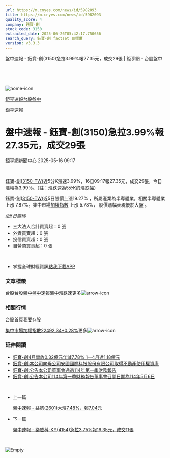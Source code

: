 ```yaml
---
url: https://m.cnyes.com/news/id/5982093
title: https://m.cnyes.com/news/id/5982093
quality_score: 4
company: 鈺寶-創
stock_code: 3150
extracted_date: 2025-06-26T05:42:17.750656
search_query: 鈺寶-創 factset 目標價
version: v3.3.3
---
```


盤中速報 - 鈺寶-創(3150)急拉3.99%報27.35元，成交29張 | 鉅亨網 - 台股盤中

‌

‌

![home-icon](/assets/icons/breadCrumb/symbol-icon-home.svg)

[鉅亨速報](/news/cat/anue_live)[台股盤中](/news/cat/tw_live)

鉅亨速報

# 盤中速報 - 鈺寶-創(3150)急拉3.99%報27.35元，成交29張

鉅亨網新聞中心 2025-05-16 09:17

‌

鈺寶-創([3150-TW](https://www.cnyes.com/twstock/3150))近5分K漲速3.99%，16日09:17報27.35元，成交29張，今日漲幅為3.99％。（註：漲跌速為5分K的漲跌幅）

鈺寶-創([3150-TW](https://www.cnyes.com/twstock/3150))近5日股價上漲19.27% ，所屬產業為半導體業，相關半導體業 上漲 7.87%。集中市場[加權指數](https://invest.cnyes.com/index/TWS/TSE01) 上漲 5.78%， 股價漲幅表現優於大盤 。

*近5日籌碼*

* 三大法人合計買賣超：0 張
* 外資買賣超：0 張
* 投信買賣超：0 張
* 自營商買賣超：0 張

‌

* 掌握全球財經資訊[點我下載APP](http://www.cnyes.com/app/?utm_source=mweb&utm_medium=HamMenuBanner&utm_campaign=fixed&utm_content=entr)

### 文章標籤

[台股](https://news.cnyes.com/tag/台股 "台股")[台股盤中](https://news.cnyes.com/tag/台股盤中 "台股盤中")[盤中速報](https://news.cnyes.com/tag/盤中速報 "盤中速報")[盤中漲跌速](https://news.cnyes.com/tag/盤中漲跌速 "盤中漲跌速")更多![arrow-icon](/assets/icons/arrows/arrow-down.svg)

### 相關行情

[台股首頁](https://www.cnyes.com/twstock)[我要存股](https://supr.link/8OHaU)

[集中市場加權指數22492.34+0.28%](https://invest.cnyes.com/index/TWS/TSE01)更多![arrow-icon](/assets/icons/arrows/arrow-down.svg)

### 延伸閱讀

* [鈺寶-創4月營收0.32億元年減7.78% 1—4月達1.18億元](/news/id/5963177)
* [鈺寶-創:本公司向母公司安國國際科技股份有限公司取得不動產使用權資產](/news/id/5963135)
* [鈺寶-創:公告本公司董事會通過114年第一季財務報告](/news/id/5963134)
* [鈺寶-創:公告本公司114年第一季財務報告董事會召開日期為114年5月6日](/news/id/5952963)

‌

* 上一篇

  [盤中速報 - 益航(2601)大漲7.48%，報7.04元](/news/id/5982384)
* 下一篇

  [盤中速報 - 樂威科-KY(4154)急拉3.75%報19.35元，成交11張](/news/id/5980876)

‌

![Empty](/assets/icons/skeleton/empty-image.svg)

‌